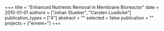 +++
title = "Enhanced Nutrients Removal in Membrane Bioreactor"
date = 2010-01-01
authors = ["Johan Stueber", "Carsten Luedicke"]
publication_types = ["4"]
abstract = ""
selected = false
publication = ""
projects = ["enrem+"]
+++

